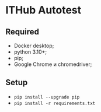 # ITHub Autotest

## Required
- Docker desktop;
- python 3.10+;
- pip;
- Google Chrome и chromedriver;

## Setup
- `pip install --upgrade pip`
- `pip install -r requirements.txt`